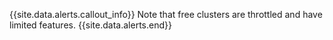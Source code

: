 {{site.data.alerts.callout_info}}
Note that free clusters are throttled and have limited features.
{{site.data.alerts.end}}
